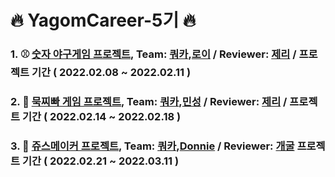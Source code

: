 # 🔥 YagomCareer-5기 🔥

### 1. ⚾ [숫자 야구게임 프로젝트](https://github.com/Quokkaaa/YagomCareer-5/blob/main/ios-number-baseball/README.md), Team: [쿼카](https://github.com/Quokkaaa),[로이](https://github.com/Roy-wonji) / Reviewer: [제리](https://github.com/llghdud921) / 프로젝트 기간 ( 2022.02.08 ~ 2022.02.11 )
### 2. 👐 [묵찌빠 게임 프로젝트](https://github.com/Quokkaaa/YagomCareer-5/blob/main/ios-rock-paper-scissors/ios-rock-paper-scissors/README.md), Team: [쿼카](https://github.com/Quokkaaa),[민성](https://github.com/Minseong-yagom) / Reviewer: [제리](https://github.com/llghdud921) / 프로젝트 기간 ( 2022.02.14 ~ 2022.02.18 )
### 3. 🍹 [쥬스메이커 프로젝트](https://github.com/Quokkaaa/YagomCareer-5/blob/main/ios-juice-maker/ios-juice-maker/README.md), Team: [쿼카](https://github.com/Quokkaaa),[Donnie](https://github.com/westeastyear) / Reviewer: [개굴](https://github.com/yoo-kie) 프로젝트 기간 ( 2022.02.21 ~ 2022.03.11 )
